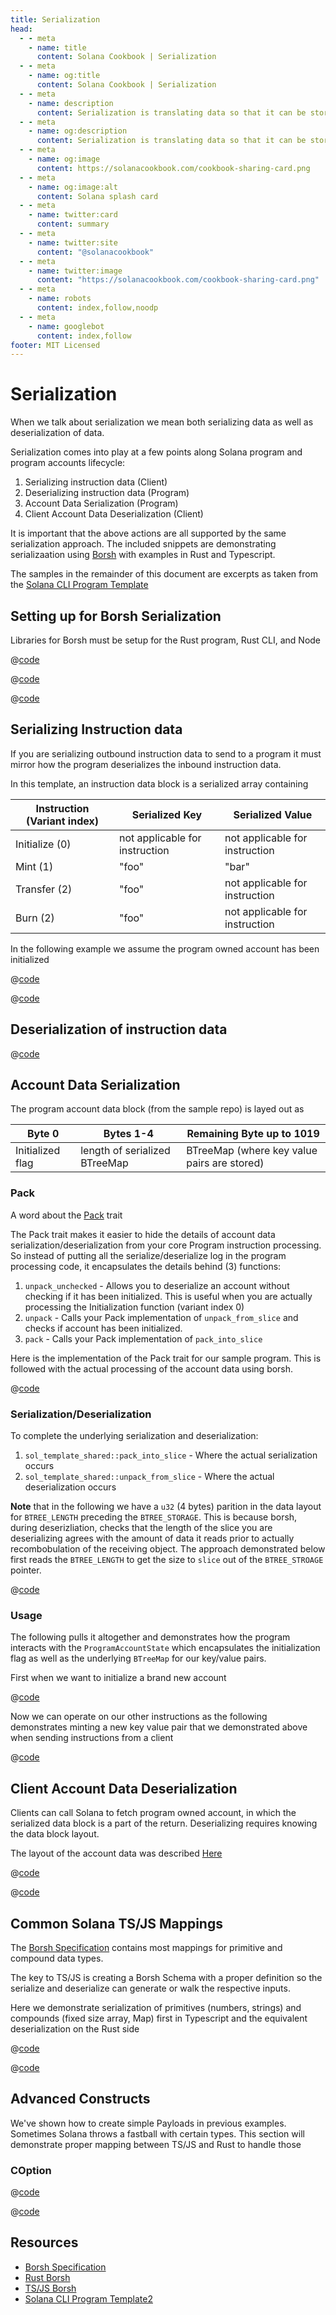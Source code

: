 ```yaml
---
title: Serialization
head:
  - - meta
    - name: title
      content: Solana Cookbook | Serialization
  - - meta
    - name: og:title
      content: Solana Cookbook | Serialization
  - - meta
    - name: description
      content: Serialization is translating data so that it can be stored or transmitted and/or reconstructed. Learn about Serialization and more guides at The Solana cookbook.
  - - meta
    - name: og:description
      content: Serialization is translating data so that it can be stored, transmitted and/or reconstructed. Learn about Serialization and more guides at The Solana cookbook.
  - - meta
    - name: og:image
      content: https://solanacookbook.com/cookbook-sharing-card.png
  - - meta
    - name: og:image:alt
      content: Solana splash card
  - - meta
    - name: twitter:card
      content: summary
  - - meta
    - name: twitter:site
      content: "@solanacookbook"
  - - meta
    - name: twitter:image
      content: "https://solanacookbook.com/cookbook-sharing-card.png"
  - - meta
    - name: robots
      content: index,follow,noodp
  - - meta
    - name: googlebot
      content: index,follow
footer: MIT Licensed
---
```


# Serialization

When we talk about serialization we mean both serializing data as well as deserialization of data.

Serialization comes into play at a few points along Solana program and program accounts lifecycle:

1. Serializing instruction data (Client)
2. Deserializing instruction data (Program)
3. Account Data Serialization (Program)
4. Client Account Data Deserialization (Client)

It is important that the above actions are all supported by the same serialization approach. The
included snippets are demonstrating serializaation using [Borsh](#resources) with examples in Rust and Typescript.

The samples in the remainder of this document are excerpts as taken from the [Solana CLI Program Template](#resources)

## Setting up for Borsh Serialization
Libraries for Borsh must be setup for the Rust program, Rust CLI, and Node

<CodeGroup>
  <CodeGroupItem title="Program">

  @[code](@/code/serialization/setup/Cargo.program.en.toml)

  </CodeGroupItem>

  <CodeGroupItem title="CLI" active>

  @[code](@/code/serialization/setup/Cargo.cli.en.toml)

  </CodeGroupItem>

  <CodeGroupItem title="Node" active>

  @[code](@/code/serialization/setup/Node.package.en.json)

  </CodeGroupItem>

</CodeGroup>

## Serializing Instruction data
If you are serializing outbound instruction data to send to a program it must mirror how the program deserializes the
inbound instruction data.

In this template, an instruction data block is a serialized array containing

|Instruction (Variant index) | Serialized Key | Serialized Value
| - | - | -
| Initialize (0) | not applicable for instruction | not applicable for instruction
| Mint (1) | "foo" | "bar"
| Transfer (2) | "foo" | not applicable for instruction
| Burn (2) | "foo" | not applicable for instruction

In the following example we assume the program owned account has been initialized

<CodeGroup>
  <CodeGroupItem title="TS Client" active>

  @[code](@/code/serialization/instruction/ts.client.mint.en.ts)

  </CodeGroupItem>

  <CodeGroupItem title="Rust Client">

  @[code](@/code/serialization/instruction/rust.client.mint.en.rs)

  </CodeGroupItem>
</CodeGroup>

## Deserialization of instruction data
<CodeGroup>
  <CodeGroupItem title="Rust Program">

  @[code](@/code/serialization/instruction/rust.program.instruction.en.rs)

  </CodeGroupItem>
</CodeGroup>

## Account Data Serialization

The program account data block (from the sample repo) is layed out as

|Byte 0 | Bytes 1-4 | Remaining Byte up to 1019
| - | - | -
| Initialized flag | length of serialized BTreeMap | BTreeMap (where key value pairs are stored)

### Pack

A word about the [Pack][1] trait

The Pack trait makes it easier to hide the details of account data serialization/deserialization
from your core Program instruction processing. So instead of putting all the serialize/deserialize
log in the program processing code, it encapsulates the details behind (3) functions:

1. `unpack_unchecked` - Allows you to deserialize an account without checking if it has been initialized. This
is useful when you are actually processing the Initialization function (variant index 0)
2. `unpack` - Calls your Pack implementation of `unpack_from_slice` and checks if account has been initialized.
3. `pack` - Calls your Pack implementation of `pack_into_slice`

Here is the implementation of the Pack trait for our sample program. This is followed with the actual
processing of the account data using borsh.

<CodeGroup>
  <CodeGroupItem title="Rust Program">

  @[code](@/code/serialization/program/rust.program.packimpl.en.rs)

  </CodeGroupItem>
</CodeGroup>

### Serialization/Deserialization

To complete the underlying serialization and deserialization:
1. `sol_template_shared::pack_into_slice` - Where the actual serialization occurs
2. `sol_template_shared::unpack_from_slice` - Where the actual deserialization occurs

**Note** that in the following we have a `u32` (4 bytes) parition in the data layout for
`BTREE_LENGTH` preceding the `BTREE_STORAGE`. This is because borsh, during deserizliation,
checks that the length of the slice you are deserializing agrees with the amount of
data it reads prior to actually recombobulation of the receiving object. The approach
demonstrated below first reads the `BTREE_LENGTH` to get the size to `slice` out of the
`BTREE_STROAGE` pointer.

<CodeGroup>
  <CodeGroupItem title="Rust Program">

  @[code](@/code/serialization/program/rust.program.serdeser.en.rs)

  </CodeGroupItem>
</CodeGroup>

### Usage

The following pulls it altogether and demonstrates how the program interacts with the `ProgramAccountState`
which encapsulates the initialization flag as well as the underlying `BTreeMap` for our key/value pairs.

First when we want to initialize a brand new account

<CodeGroup>
  <CodeGroupItem title="Rust">

  @[code](@/code/serialization/program/rust.program.initialize.en.rs)

  </CodeGroupItem>
</CodeGroup>

Now we can operate on our other instructions as the following demonstrates minting a new
key value pair that we demonstrated above when sending instructions from a client

<CodeGroup>
  <CodeGroupItem title="Rust">

  @[code](@/code/serialization/program/rust.program.mint.en.rs)

  </CodeGroupItem>
</CodeGroup>


[1]: https://github.com/solana-labs/solana/blob/22a18a68e3ee68ae013d647e62e12128433d7230/sdk/program/src/program_pack.rs

## Client Account Data Deserialization

Clients can call Solana to fetch program owned account, in which the serialized
data block is a part of the return. Deserializing requires knowing the data block
layout.

The layout of the account data was described [Here](#account-data-serialization)

<CodeGroup>
  <CodeGroupItem title="TS" active>

  @[code](@/code/serialization/clientdata/ts.client.data.en.ts)

  </CodeGroupItem>

  <CodeGroupItem title="Rust">

  @[code](@/code/serialization/clientdata/rust.client.data.en.rs)


  </CodeGroupItem>
</CodeGroup>

## Common Solana TS/JS Mappings

The [Borsh Specification](#resources) contains most mappings for primitive and
compound data types.

The key to TS/JS is creating a Borsh Schema with a proper definition so the serialize
and deserialize can generate or walk the respective inputs.

Here we demonstrate serialization of primitives (numbers, strings) and compounds (fixed size array, Map)
first in Typescript and the equivalent deserialization on the Rust side

<CodeGroup>
  <CodeGroupItem title="TS" active>

  @[code](@/code/serialization/primitives/demo_primitives.en.ts)

  </CodeGroupItem>

  <CodeGroupItem title="Rust">

  @[code](@/code/serialization/primitives/src/main.rs)


  </CodeGroupItem>
</CodeGroup>


## Advanced Constructs

We've shown how to create simple Payloads in previous examples. Sometimes
Solana throws a fastball with certain types. This section will demonstrate
proper mapping between TS/JS and Rust to handle those

### COption
<CodeGroup>
  <CodeGroupItem title="TS" active>

  @[code](@/code/serialization/coption/demo_coption.en.ts)

  </CodeGroupItem>

  <CodeGroupItem title="Rust">

  @[code](@/code/serialization/coption/src/main.rs)


  </CodeGroupItem>
</CodeGroup>

## Resources

* [Borsh Specification](https://borsh.io/)
* [Rust Borsh](https://github.com/near/borsh-rs)
* [TS/JS Borsh](https://github.com/near/borsh-js)
* [Solana CLI Program Template2](https://github.com/hashblock/solana-cli-program-template)
